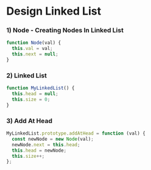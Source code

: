# Design Linked List

### 1) Node - Creating Nodes In Linked List

```js
function Node(val) {
  this.val = val;
  this.next = null;
}
```

### 2) Linked List

```js
function MyLinkedList() {
  this.head = null;
  this.size = 0;
}
```

### 3) Add At Head

```js
MyLinkedList.prototype.addAtHead = function (val) {
  const newNode = new Node(val);
  newNode.next = this.head;
  this.head = newNode;
  this.size++;
};
```
